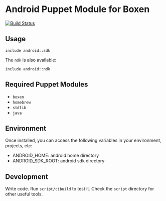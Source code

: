 # Android Puppet Module for Boxen

[![Build Status](https://travis-ci.org/aafwu00/puppet-android.png?branch=master)](https://travis-ci.org/aafwu00/puppet-android)

## Usage

```puppet
include android::sdk
```

The `ndk` is also available:
```puppet
include android::ndk
```

## Required Puppet Modules

* `boxen`
* `homebrew`
* `stdlib`
* `java`

## Environment

Once installed, you can access the following variables in your environment, projects, etc:

* ANDROID_HOME: android home directory
* ANDROID_SDK_ROOT: android sdk directory

## Development

Write code. Run `script/cibuild` to test it. Check the `script`
directory for other useful tools.